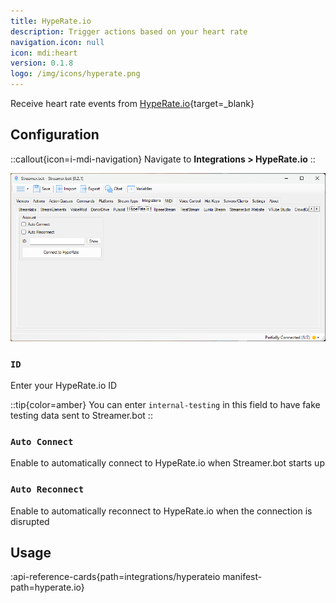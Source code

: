 ```yaml
---
title: HypeRate.io
description: Trigger actions based on your heart rate
navigation.icon: null
icon: mdi:heart
version: 0.1.8
logo: /img/icons/hyperate.png
---
```


Receive heart rate events from [HypeRate.io](https://hyperate.io){target=_blank}

## Configuration

::callout{icon=i-mdi-navigation}
Navigate to **Integrations > HypeRate.io**
::

![HypeRate Configuration](assets/hyperate.png)

### `ID`
Enter your HypeRate.io ID

::tip{color=amber}
You can enter `internal-testing` in this field to have fake testing data sent to Streamer.bot
::

### `Auto Connect`
Enable to automatically connect to HypeRate.io when Streamer.bot starts up

### `Auto Reconnect`
Enable to automatically reconnect to HypeRate.io when the connection is disrupted

## Usage
:api-reference-cards{path=integrations/hyperateio manifest-path=hyperate.io}